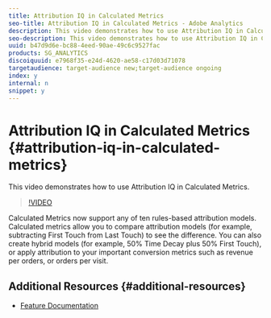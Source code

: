 ```yaml
---
title: Attribution IQ in Calculated Metrics
seo-title: Attribution IQ in Calculated Metrics - Adobe Analytics
description: This video demonstrates how to use Attribution IQ in Calculated Metrics.
seo-description: This video demonstrates how to use Attribution IQ in Calculated Metrics. - Adobe Analytics
uuid: b47d9d6e-bc88-4eed-90ae-49c6c9527fac
products: SG_ANALYTICS
discoiquuid: e7968f35-e24d-4620-ae58-c17d03d71078
targetaudience: target-audience new;target-audience ongoing
index: y
internal: n
snippet: y
---
```


# Attribution IQ in Calculated Metrics {#attribution-iq-in-calculated-metrics}

This video demonstrates how to use Attribution IQ in Calculated Metrics.

>[!VIDEO](https://video.tv.adobe.com/v/23140/?quality=12)

Calculated Metrics now support any of ten rules-based attribution models. Calculated metrics allow you to compare attribution models (for example, subtracting First Touch from Last Touch) to see the difference. You can also create hybrid models (for example, 50% Time Decay plus 50% First Touch), or apply attribution to your important conversion metrics such as revenue per orders, or orders per visit.

## Additional Resources {#additional-resources}

* [Feature Documentation](https://marketing.adobe.com/resources/help/en_US/analytics/analysis-workspace/attribution_calcmetrics.html)